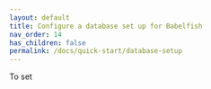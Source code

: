 ```yaml
---
layout: default
title: Configure a database set up for Babelfish
nav_order: 14
has_children: false
permalink: /docs/quick-start/database-setup
---
```


To set 